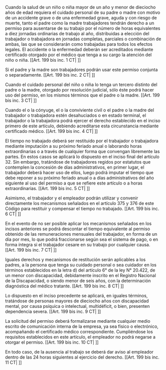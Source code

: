 Cuando la salud de un niño o niña mayor de un año y menor de dieciocho años de edad requiera el cuidado personal de su padre o madre con motivo de un accidente grave o de una enfermedad grave, aguda y con riesgo de muerte, tanto el padre como la madre trabajadores tendrán derecho a un permiso para ausentarse de su trabajo por el número de horas equivalentes a diez jornadas ordinarias de trabajo al año, distribuidas a elección del trabajador o trabajadora en jornadas completas, parciales o combinación de ambas, las que se considerarán como trabajadas para todos los efectos legales. El accidente o la enfermedad deberán ser acreditados mediante certificado otorgado por el médico que tenga a su cargo la atención del niño o niña. [[Art. 199 bis inc. 1 CT| ]]

Si el padre y la madre son trabajadores podrán usar este permiso conjunta o separadamente. [[Art. 199 bis inc. 2 CT| ]]

Cuando el cuidado personal del niño o niña lo tenga un tercero distinto del padre o la madre, otorgado por resolución judicial, sólo éste podrá hacer uso del permiso, en los mismos términos que el padre o la madre. [[Art. 199 bis inc. 3 CT| ]]

Cuando el o la cónyuge, el o la conviviente civil o el padre o la madre del trabajador o trabajadora estén desahuciados o en estado terminal, el trabajador o la trabajadora podrá ejercer el derecho establecido en el inciso primero de este artículo, debiendo acreditarse esta circunstancia mediante certificado médico. [[Art. 199 bis inc. 4 CT| ]]

El tiempo no trabajado deberá ser restituido por el trabajador o trabajadora mediante imputación a su próximo feriado anual o laborando horas extraordinarias o a través de cualquier forma que convengan libremente las partes. En estos casos se aplicará lo dispuesto en el inciso final del artículo 32. Sin embargo, tratándose de trabajadores regidos por estatutos que contemplen la concesión de días administrativos, en primer lugar, el trabajador deberá hacer uso de ellos, luego podrá imputar el tiempo que debe reponer a su próximo feriado anual o a días administrativos del año siguiente al uso del permiso a que se refiere este artículo o a horas extraordinarias. [[Art. 199 bis inc. 5 CT| ]]

Asimismo, el trabajador y el empleador podrán utilizar y convenir directamente los mecanismos señalados en el artículo 375 y 376 de este Código para restituir y compensar el tiempo no trabajado. [[Art. 199 bis inc. 6 CT| ]]

En el evento de no ser posible aplicar los mecanismos señalados en los incisos anteriores se podrá descontar el tiempo equivalente al permiso obtenido de las remuneraciones mensuales del trabajador, en forma de un día por mes, lo que podrá fraccionarse según sea el sistema de pago, o en forma íntegra si el trabajador cesare en su trabajo por cualquier causa. [[Art. 199 bis inc. 7 CT| ]]

Iguales derechos y mecanismos de restitución serán aplicables a los padres, a la persona que tenga su cuidado personal o sea cuidador en los términos establecidos en la letra d) del artículo 6° de la ley N° 20.422, de un menor con discapacidad, debidamente inscrito en el Registro Nacional de la Discapacidad, o siendo menor de seis años, con la determinación diagnóstica del médico tratante. [[Art. 199 bis inc. 8 CT| ]]

Lo dispuesto en el inciso precedente se aplicará, en iguales términos, tratándose de personas mayores de dieciocho años con discapacidad mental, por causa psíquica o intelectual, multidéficit, o bien, presenten dependencia severa. [[Art. 199 bis inc. 9 CT| ]]

La solicitud del permiso deberá formalizarse mediante cualquier medio escrito de comunicación interna de la empresa, ya sea físico o electrónico, acompañando el certificado médico correspondiente. Cumpliéndose los requisitos establecidos en este artículo, el empleador no podrá negarse a otorgar el permiso. [[Art. 199 bis inc. 10 CT| ]]

En todo caso, de la ausencia al trabajo se deberá dar aviso al empleador dentro de las 24 horas siguientes al ejercicio del derecho. [[Art. 199 bis inc. 11 CT| ]]